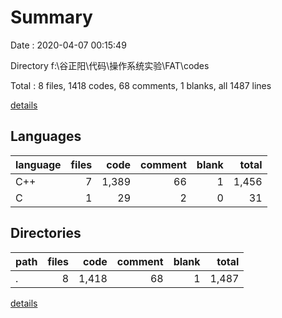 # Summary

Date : 2020-04-07 00:15:49

Directory f:\谷正阳\代码\操作系统实验\FAT\codes

Total : 8 files,  1418 codes, 68 comments, 1 blanks, all 1487 lines

[details](details.md)

## Languages
| language | files | code | comment | blank | total |
| :--- | ---: | ---: | ---: | ---: | ---: |
| C++ | 7 | 1,389 | 66 | 1 | 1,456 |
| C | 1 | 29 | 2 | 0 | 31 |

## Directories
| path | files | code | comment | blank | total |
| :--- | ---: | ---: | ---: | ---: | ---: |
| . | 8 | 1,418 | 68 | 1 | 1,487 |

[details](details.md)